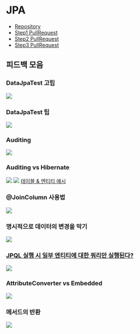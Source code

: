 # JPA

- [Repository](https://github.com/leeyohan93/jwp-jpa)
- [Step1 PullRequest](https://github.com/next-step/jwp-jpa/pull/4)
- [Step2 PullRequest](https://github.com/next-step/jwp-jpa/pull/7)
- [Step3 PullRequest](https://github.com/next-step/jwp-jpa/pull/27)

## 피드백 모음
### DataJpaTest 고립
![](./image/jpa/DataJpaTest_고립.png)
    
### DataJpaTest 팁
![](./image/jpa/DataJpaTest_팁.png)
    
### Auditing
![](./image/jpa/Auditing.png)
    
### Auditing vs Hibernate
![](./image/jpa/Audting_vs_Hibernate.png)
![](./image/jpa/Audting_vs_Hibernate2.png)
[테이블 & 엔티티 예시](https://github.com/next-step/jwp-jpa/pull/7#discussion_r545772880)
    
### @JoinColumn 사용법
![](./image/jpa/@JoinColumn_사용법.png)
    
### 명시적으로 데이터의 변경을 막기
![](./image/jpa/명시적으로_데이터의_변경을_막기.png)
    
### [JPQL 실행 시 일부 엔티티에 대한 쿼리만 실행된다?](https://github.com/leeyohan93/TIL/blob/master/spring/jpa/JpqlFlush.md)
![](./image/jpa/JPQL_실행시_일부_쿼리실행.png)
    
### AttributeConverter vs Embedded
![](./image/jpa/AttributeConverter_vs_Embedded.png)
    
### 메서드의 반환
![](./image/jpa/메서드의_반환.png)
